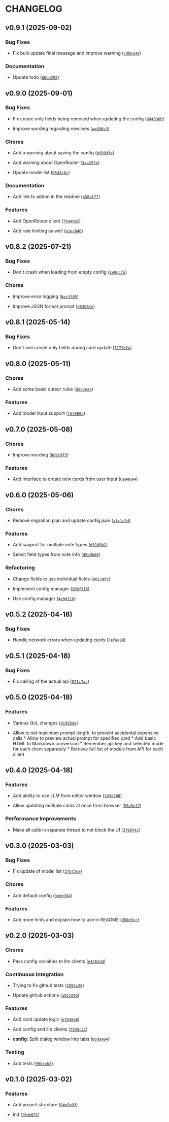 # CHANGELOG


## v0.9.1 (2025-09-02)

### Bug Fixes

- Fix bulk update final message and improve warning
  ([`7db6a4e`](https://github.com/Rizhiy/anki-llm-card-fill/commit/7db6a4eb1b747a357ff2cdb6627ab4a7eb1888bb))

### Documentation

- Update todo
  ([`66be292`](https://github.com/Rizhiy/anki-llm-card-fill/commit/66be2925084896a1b6d33c8c65ed623a5ad0665f))


## v0.9.0 (2025-09-01)

### Bug Fixes

- Fix create only fields being removed when updating the config
  ([`6d4586b`](https://github.com/Rizhiy/anki-llm-card-fill/commit/6d4586bd53ac679c54a0eb2e1a1e41907ca9f0b2))

- Improve wording regarding newlines
  ([`ae690c3`](https://github.com/Rizhiy/anki-llm-card-fill/commit/ae690c387aea0a8f9878abefb27daca158be4b9f))

### Chores

- Add a warning about saving the config
  ([`bf899fe`](https://github.com/Rizhiy/anki-llm-card-fill/commit/bf899fe19899010d4689441dac4713f7ee1c5345))

- Add warning about OpenRouter
  ([`3aa25fb`](https://github.com/Rizhiy/anki-llm-card-fill/commit/3aa25fb21fb0d18af7b2b4514d36418f439a303b))

- Update model list
  ([`0543c6c`](https://github.com/Rizhiy/anki-llm-card-fill/commit/0543c6c01d50c252af62e4f48b042e0cd66d7b5a))

### Documentation

- Add link to addon in the readme
  ([`a58af77`](https://github.com/Rizhiy/anki-llm-card-fill/commit/a58af77bf79ec3eea1b9c437078ab355c97803aa))

### Features

- Add OpenRouter client
  ([`7ba4082`](https://github.com/Rizhiy/anki-llm-card-fill/commit/7ba408287dac9bacd0176eeea8a45def6e9d87c3))

- Add rate limiting as well
  ([`a1ec846`](https://github.com/Rizhiy/anki-llm-card-fill/commit/a1ec8468f426c2781f2d9c105279eff981a96f5b))


## v0.8.2 (2025-07-21)

### Bug Fixes

- Don't crash when loading from empty config
  ([`2e0ec7a`](https://github.com/Rizhiy/anki-llm-card-fill/commit/2e0ec7a7db3a808b122c12cbf2d763b17da63afb))

### Chores

- Improve error logging
  ([`6ec3f05`](https://github.com/Rizhiy/anki-llm-card-fill/commit/6ec3f056ae7c9a3d26c727d15f9070f127bc5410))

- Improve JSON format prompt
  ([`e5306fe`](https://github.com/Rizhiy/anki-llm-card-fill/commit/e5306fe20e781f591a472ad48f10c5f1bd7e05e8))


## v0.8.1 (2025-05-14)

### Bug Fixes

- Don't use create only fields during card update
  ([`517fb2a`](https://github.com/Rizhiy/anki-llm-card-fill/commit/517fb2a8f88ea533ae3775a55a62013cb49e34b1))


## v0.8.0 (2025-05-11)

### Chores

- Add some basic cursor rules
  ([`ddd2e2a`](https://github.com/Rizhiy/anki-llm-card-fill/commit/ddd2e2ab765644503b84026dfada04e255188e0b))

### Features

- Add model input support
  ([`f64680d`](https://github.com/Rizhiy/anki-llm-card-fill/commit/f64680d77e6081a7f83ccdd0b05450ede11aecb1))


## v0.7.0 (2025-05-08)

### Chores

- Improve wording
  ([`889c975`](https://github.com/Rizhiy/anki-llm-card-fill/commit/889c97501aa2e4a0a4bba880d1acd6e24baaacb3))

### Features

- Add interface to create new cards from user input
  ([`0a9e6e4`](https://github.com/Rizhiy/anki-llm-card-fill/commit/0a9e6e49e9315dc71fbcc0ee7ca4f5da5b39c4e8))


## v0.6.0 (2025-05-06)

### Chores

- Remove migration plan and update config.json
  ([`afc1c9d`](https://github.com/Rizhiy/anki-llm-card-fill/commit/afc1c9ddcdcd580d336d4f4e3646fe90775d52ac))

### Features

- Add support for multiple note types
  ([`d3109b1`](https://github.com/Rizhiy/anki-llm-card-fill/commit/d3109b1c48d6f19503a544ad1fa9e9e8346407e3))

- Select field types from note info
  ([`d5b9b56`](https://github.com/Rizhiy/anki-llm-card-fill/commit/d5b9b5654db8a4a578d2cfacbabf0e07f68f316d))

### Refactoring

- Change fields to use individual fields
  ([`8013a9c`](https://github.com/Rizhiy/anki-llm-card-fill/commit/8013a9c0a26f106bd7458a4d148ad7fc109d86f1))

- Implement config manager
  ([`308f915`](https://github.com/Rizhiy/anki-llm-card-fill/commit/308f915aadbf66f3f079b58a2b75d65b7bb65d63))

- Use config manager
  ([`4e9d116`](https://github.com/Rizhiy/anki-llm-card-fill/commit/4e9d11647fd620b085db29bb663eaba237e239e2))


## v0.5.2 (2025-04-18)

### Bug Fixes

- Handle network errors when updating cards
  ([`7afea88`](https://github.com/Rizhiy/anki-llm-card-fill/commit/7afea88828d613a411273a294f5c6536c3c77de1))


## v0.5.1 (2025-04-18)

### Bug Fixes

- Fix calling of the actual api
  ([`071c7ac`](https://github.com/Rizhiy/anki-llm-card-fill/commit/071c7ac51a7d273afe6a160001486bc40d292853))


## v0.5.0 (2025-04-18)

### Features

- Various QoL changes
  ([`dc85bde`](https://github.com/Rizhiy/anki-llm-card-fill/commit/dc85bde8f5e5a504da27c722f9331e84612fec0b))

* Allow to set maximum prompt length, to prevent accidental expensive calls * Allow to preview
  actual prompt for specified card * Add basic HTML to Markdown conversion * Remember api key and
  selected mode for each client separately * Retrieve full list of models from API for each client


## v0.4.0 (2025-04-18)

### Features

- Add ability to use LLM from editor window
  ([`2d3d208`](https://github.com/Rizhiy/anki-llm-card-fill/commit/2d3d208056910b03df1c72cc20e45de930902cca))

- Allow updating multiple cards at once from browser
  ([`93a5e12`](https://github.com/Rizhiy/anki-llm-card-fill/commit/93a5e124d8fbd5eb234c02c65f11de7955bf6994))

### Performance Improvements

- Make all calls in separate thread to not block the UI
  ([`3790f4c`](https://github.com/Rizhiy/anki-llm-card-fill/commit/3790f4cac0834a42b6a009e710c5cba0c67fabc2))


## v0.3.0 (2025-03-03)

### Bug Fixes

- Fix update of model list
  ([`27b73ce`](https://github.com/Rizhiy/anki-llm-card-fill/commit/27b73cebe95df2779c3c9a5685e9cc7180063076))

### Chores

- Add default config
  ([`3ede304`](https://github.com/Rizhiy/anki-llm-card-fill/commit/3ede3044c316110f0a942abd6de3569531c6e874))

### Features

- Add more hints and explain how to use in README
  ([`950d3cc`](https://github.com/Rizhiy/anki-llm-card-fill/commit/950d3cc3dc7a53466a914bcd75dca28f6d9e544b))


## v0.2.0 (2025-03-03)

### Chores

- Pass config variables to llm clients
  ([`e4261d4`](https://github.com/Rizhiy/anki-llm-card-fill/commit/e4261d463500e82621805a54278adc337ce93fe2))

### Continuous Integration

- Trying to fix github tests
  ([`2895c20`](https://github.com/Rizhiy/anki-llm-card-fill/commit/2895c200a70f6425373b531169d78ac27efbd04c))

- Update github actions
  ([`a912d9b`](https://github.com/Rizhiy/anki-llm-card-fill/commit/a912d9b0529921c15fa72076d51fbf78c8d80453))

### Features

- Add card update logic
  ([`ef648eb`](https://github.com/Rizhiy/anki-llm-card-fill/commit/ef648ebd0058925fe078044a8fde1443e12792ce))

- Add config and llm clients
  ([`7545c21`](https://github.com/Rizhiy/anki-llm-card-fill/commit/7545c2146bdbb93d637d60fa7a3c21aa92a8a521))

- **config**: Split dialog window into tabs
  ([`06daa84`](https://github.com/Rizhiy/anki-llm-card-fill/commit/06daa848b56f9722eacb0a0e2041f79257d44a68))

### Testing

- Add tests
  ([`99bccb8`](https://github.com/Rizhiy/anki-llm-card-fill/commit/99bccb8e65f3005a3878df2631fcddae28d00e10))


## v0.1.0 (2025-03-02)

### Features

- Add project structure
  ([`94e5a93`](https://github.com/Rizhiy/anki-llm-card-fill/commit/94e5a9359deec46513828cd163d6f5b64c50cabc))

- Init
  ([`f0de671`](https://github.com/Rizhiy/anki-llm-card-fill/commit/f0de6710d656b86973557efb56d573a3b05ec5d1))
